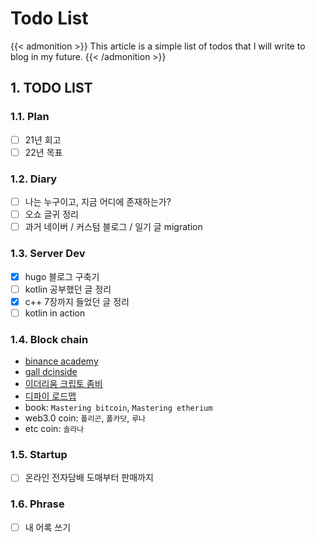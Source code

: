 # Todo List


{{< admonition >}}
This article is a simple list of todos that I will write to blog in my future.
{{< /admonition >}}


## 1. TODO LIST

### 1.1. Plan
- [ ] 21년 회고
- [ ] 22년 목표
### 1.2. Diary
- [ ] 나는 누구이고, 지금 어디에 존재하는가?
- [ ] 오쇼 글귀 정리
- [ ] 과거 네이버 / 커스텀 블로그 / 일기 글 migration
### 1.3. Server Dev
- [x] hugo 블로그 구축기
- [ ] kotlin 공부했던 글 정리
- [x] c++ 7장까지 들었던 글 정리
- [ ] kotlin in action
### 1.4. Block chain
- [binance academy](https://academy.binance.com/ko/start-here#crypto)
- [gall dcinside](https://gall.dcinside.com/mini/board/view/?id=defidev&no=247&page=2)
- [이더리움 크립토 좀비](https://cryptozombies.io/ko/)
- [디파이 로드맵](https://github.com/OffcierCia/DeFi-Developer-Road-Map)
- book: `Mastering bitcoin`, `Mastering etherium`
- web3.0 coin: `폴리곤`, `폴카닷`, `루나`
- etc coin: `솔라나`
### 1.5. Startup
- [ ] 온라인 전자담배 도매부터 판매까지 
### 1.6. Phrase
- [ ] 내 어록 쓰기
